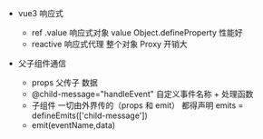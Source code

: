 - vue3 响应式
  - ref .value 响应式对象 value Object.defineProperty 性能好
  - reactive 响应式代理 整个对象 Proxy 开销大 

- 父子组件通信
  - props 父传子 数据
  - @child-message="handleEvent" 自定义事件名称 + 处理函数
  - 子组件 一切由外界传的（props 和 emit） 都得声明 emits = defineEmits(['child-message']) 
  - emit(eventName,data)
  